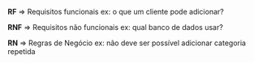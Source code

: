 **RF** => Requisitos funcionais
ex: o que um cliente pode adicionar?

**RNF** => Requisitos não funcionais
ex: qual banco de dados usar?

**RN** => Regras de Negócio
ex: não deve ser possível adicionar categoria repetida
